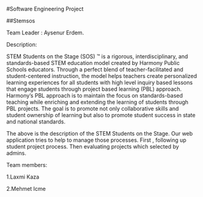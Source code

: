 #Software Engineering Project

##Stemsos

Team Leader : Aysenur Erdem.

Description:

 
STEM Students on the Stage (SOS) ™ is a rigorous, interdisciplinary, and standards-based STEM education model created by Harmony Public Schools educators. Through a perfect blend of teacher-facilitated and student-centered instruction, the model helps teachers create personalized learning experiences for all students with high level inquiry based lessons that engage students through project based learning (PBL) approach. Harmony’s PBL approach is to maintain the focus on standards-based teaching while enriching and extending the learning of students through PBL projects. The goal is to promote not only collaborative skills and student ownership of learning but also to promote student success in state and national standards.

 

The above is the description of the STEM Students on the Stage. Our web application tries to help to manage those processes. First , following up student project process. Then evaluating projects which selected by admins.

 
Team members:

1.Laxmi Kaza

2.Mehmet Icme
